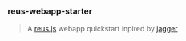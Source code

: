 ### reus-webapp-starter

> A [reus.js](https://github.com/scofield5658/reus) webapp quickstart inpired by [jagger](https://github.com/fish-in-water/jagger)
